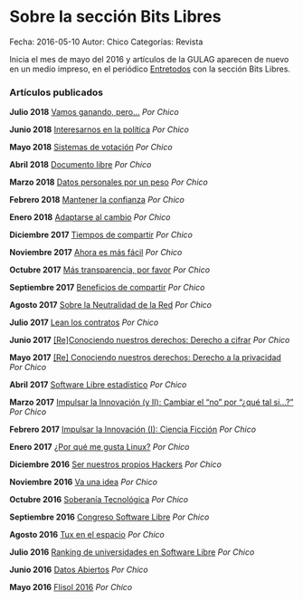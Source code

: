 Sobre la sección Bits Libres
=============================

Fecha: 2016-05-10
Autor:  Chico
Categorías: Revista

Inicia el mes de mayo del 2016 y artículos de la GULAG aparecen de nuevo en un medio impreso, en el periódico [Entretodos](http://periodicoentretodos.com/) con la sección Bits Libres.

<!-- break -->

### Artículos publicados

**Julio 2018** [Vamos ganando, pero...](http://www.gulag.org.mx/entradas/2018-07-01-Bits-Libres-Vamos-ganando-pero.html) _Por Chico_

**Junio 2018** [Interesarnos en la política](http://www.gulag.org.mx/entradas/2018-06-02-Bits-Libres-Interesarnos-en-la-politica.html) _Por Chico_

**Mayo 2018** [Sistemas de votación](http://www.gulag.org.mx/entradas/2018-05-03-Bits-Libres-Sistemas-de-votacion.html) _Por Chico_

**Abril 2018** [Documento libre](http://www.gulag.org.mx/entradas/2018-04-02-Bits-Libres-Documento-libre.html) _Por Chico_

**Marzo 2018** [Datos personales por un peso](http://www.gulag.org.mx/entradas/2018-03-04-Bits-Libres-datos-personales-por-un-peso.html) _Por Chico_

**Febrero 2018** [Mantener la confianza](http://www.gulag.org.mx/entradas/2018-02-03-Bits-Libres-Mantener-la-confianza.html) _Por Chico_

**Enero 2018** [Adaptarse al cambio](http://www.gulag.org.mx/entradas/2018-01-03-Bits-Libres-Adaptarse-al-cambio.html) _Por Chico_

**Diciembre 2017** [Tiempos de compartir](http://www.gulag.org.mx/entradas/2017-12-03-Bits-Libres-Tiempos-de-compartir.html) _Por Chico_

**Noviembre 2017** [Ahora es más fácil](http://www.gulag.org.mx/entradas/2017-11-02-Bits-Libres-Ahora-es-mas-facil.html) _Por Chico_

**Octubre 2017** [Más transparencia, por favor](http://www.gulag.org.mx/entradas/2017-10-01-Bits-Libres-Mas-transparencia-por-favor.html) _Por Chico_

**Septiembre 2017** [Beneficios de compartir](http://www.gulag.org.mx/entradas/2017-09-01-Bits-Libres-Beneficios-de-compartir.html) _Por Chico_

**Agosto 2017** [Sobre la Neutralidad de la Red](http://www.gulag.org.mx/entradas/2017-08-01-Bits-Libres-Sobre-la-Neutralidad-de-la-Red.html) _Por Chico_

**Julio 2017** [Lean los contratos](http://www.gulag.org.mx/entradas/2017-07-08-Bits-Libres-Lean-Los-Contratos.html) _Por Chico_

**Junio 2017** [[Re]Conociendo nuestros derechos: Derecho a cifrar](http://www.gulag.org.mx/entradas/2017-06-11-Bits-Libres-Derecho-A-Cifrar.html) _Por Chico_

**Mayo 2017** [[Re] Conociendo nuestros derechos: Derecho a la privacidad](http://www.gulag.org.mx/entradas/2017-05-03-Bits-Libres-Derecho-A-La-Privacidad.html) _Por Chico_

**Abril 2017** [Software Libre estadístico](http://www.gulag.org.mx/entradas/2017-04-09-Bits-Libres-Software-Libre-Estadistico.html) _Por Chico_

**Marzo 2017** [Impulsar la Innovación (y II): Cambiar el “no” por “¿qué tal si...?”](http://www.gulag.org.mx/entradas/2017-03-08-Bits-Libres-Impulsar-La-Innovacion-Cambiar-No-Por-Si.html) _Por Chico_

**Febrero 2017** [Impulsar la Innovación (I): Ciencia Ficción](http://www.gulag.org.mx/entradas/2017-02-10-Bits-Libres-Impulsar-La-Innovacion-Ciencia-Ficcion.html) _Por Chico_

**Enero 2017** [¿Por qué me gusta Linux?](http://www.gulag.org.mx/entradas/2017-01-21-Bits-Libres-Por-que-me-gusta-linux.html) _Por Chico_

**Diciembre 2016** [Ser nuestros propios Hackers](http://www.gulag.org.mx/entradas/2016-12-10-Bits-Libres-Ser-Nuestro-Propio-Hacker.html) _Por Chico_

**Noviembre 2016** [Va una idea](http://www.gulag.org.mx/entradas/2016-11-09-Bits-Libres-Va-Una-Idea.html) _Por Chico_

**Octubre 2016** [Soberanía Tecnológica](http://www.gulag.org.mx/entradas/2016-10-05-Bits-Libres-Soberania-Tecnologica.html) _Por Chico_

**Septiembre 2016** [Congreso Software Libre](http://www.gulag.org.mx/entradas/2016-09-07-Bits-Libres-Congreso-Software-Libre.html) _Por Chico_

**Agosto 2016** [Tux en el espacio](http://www.gulag.org.mx/entradas/2016-08-10-Bits-Libres-Tux-Espacio.html) _Por Chico_

**Julio 2016** [Ranking de universidades en Software Libre](http://www.gulag.org.mx/entradas/2016-07-05-Bits-Libres-RuSL.html) _Por Chico_

**Junio 2016** [Datos Abiertos](http://www.gulag.org.mx/entradas/2016-06-14-Bits-Libres-Datos-Abiertos.html) _Por Chico_

**Mayo 2016** [Flisol 2016](http://www.gulag.org.mx/entradas/2016-05-10-Bits-Libres-Flisol-2016.html) _Por Chico_


